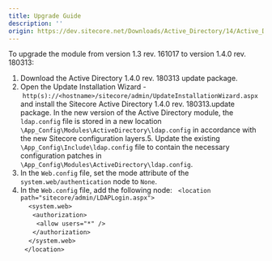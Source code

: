 ```yaml
---
title: Upgrade Guide
description: ''
origin: https://dev.sitecore.net/Downloads/Active_Directory/14/Active_Directory_14/Upgrade_Guide
---
```


To upgrade the module from version 1.3 rev. 161017 to version 1.4.0 rev. 180313:

1.  Download the Active Directory 1.4.0 rev. 180313 update package.
2.  Open the Update Installation Wizard - `http(s)://<hostname>/sitecore/admin/UpdateInstallationWizard.aspx` and install the Sitecore Active Directory 1.4.0 rev. 180313.update package.
In the new version of the Active Directory module, the `ldap.config` file is stored in a new location `\App_Config\Modules\ActiveDirectory\ldap.config` in accordance with the new Sitecore configuration layers.5.  Update the existing `\App_Config\Include\ldap.config` file to contain the necessary configuration patches in `\App_Config\Modules\ActiveDirectory\ldap.config`.
6.  In the `Web.config` file, set the mode attribute of the `system.web/authentication` node to `None`.
7.  In the `Web.config` file, add the following node:
  `<location path="sitecore/admin/LDAPLogin.aspx">`  
    `<system.web>`  
      `<authorization>`  
        `<allow users="*" />`  
      `</authorization>`  
    `</system.web>`  
  `</location>`